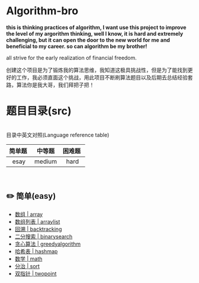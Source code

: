 # Algorithm-bro
**this is thinking practices of algorithm, I want use this project to improve the level of my argorithm thinking, well I know, it is hard and extremely challenging, but it can open the door to the new world for me and beneficial to my career. so can algorithm be my brother!**

all strive for the early realization of financial freedom.

创建这个项目是为了锻炼我的算法思维，我知道这极具挑战性，但是为了能找到更好的工作，我必须直面这个挑战，用此项目不断刷算法题目以及后期去总结经验套路，算法你是我大哥，我们拜把子把！

# 题目目录(src)

<br>
目录中英文对照(Language reference table)

| 简单题&nbsp; | 中等题 | 困难题&nbsp;|
| :----: | :----: | :---: |
| esay | medium | hard |

<br>

## :pencil2: 简单(easy)

- [数组 | array](https://github.com/CyC2018/CS-Notes/blob/master/notes/剑指%20Offer%20题解%20-%20目录.md)
- [数组列表 | arraylist](https://github.com/CyC2018/CS-Notes/blob/master/notes/Leetcode%20题解%20-%20目录.md)
- [回溯 | backtracking](https://github.com/CyC2018/CS-Notes/blob/master/notes/算法%20-%20目录.md)
- [二分搜索 | binarysearch](https://github.com/CyC2018/CS-Notes/blob/master/notes/算法%20-%20目录.md)
- [贪心算法 | greedyalgorithm](https://github.com/CyC2018/CS-Notes/blob/master/notes/算法%20-%20目录.md)
- [哈希表 | hashmap](https://github.com/CyC2018/CS-Notes/blob/master/notes/算法%20-%20目录.md)
- [数学 | math](https://github.com/CyC2018/CS-Notes/blob/master/notes/算法%20-%20目录.md)
- [分治 | sort](https://github.com/CyC2018/CS-Notes/blob/master/notes/算法%20-%20目录.md)
- [双指针 | twopoint](https://github.com/CyC2018/CS-Notes/blob/master/notes/算法%20-%20目录.md)
